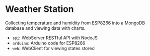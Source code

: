# Weather Station
Collecting temperature and humidity from ESP8266 into a MongoDB database and viewing data with charts.

* `api`: WebServer RESTful API with NodeJS
* `arduino`: Arduino code for ESP8266
* `web`: WebClient for viewing states stored
